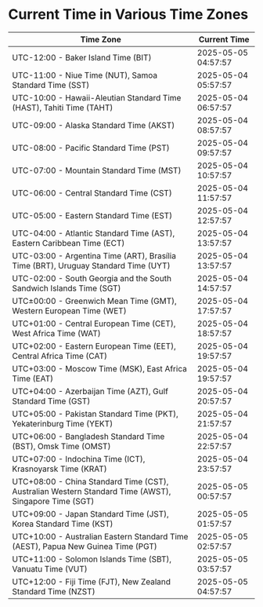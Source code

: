 # Current Time in Various Time Zones

| Time Zone | Current Time |
|-----------|--------------|
| UTC-12:00 - Baker Island Time (BIT) | 2025-05-05 04:57:57 |
| UTC-11:00 - Niue Time (NUT), Samoa Standard Time (SST) | 2025-05-04 05:57:57 |
| UTC-10:00 - Hawaii-Aleutian Standard Time (HAST), Tahiti Time (TAHT) | 2025-05-04 06:57:57 |
| UTC-09:00 - Alaska Standard Time (AKST) | 2025-05-04 08:57:57 |
| UTC-08:00 - Pacific Standard Time (PST) | 2025-05-04 09:57:57 |
| UTC-07:00 - Mountain Standard Time (MST) | 2025-05-04 10:57:57 |
| UTC-06:00 - Central Standard Time (CST) | 2025-05-04 11:57:57 |
| UTC-05:00 - Eastern Standard Time (EST) | 2025-05-04 12:57:57 |
| UTC-04:00 - Atlantic Standard Time (AST), Eastern Caribbean Time (ECT) | 2025-05-04 13:57:57 |
| UTC-03:00 - Argentina Time (ART), Brasília Time (BRT), Uruguay Standard Time (UYT) | 2025-05-04 13:57:57 |
| UTC-02:00 - South Georgia and the South Sandwich Islands Time (SGT) | 2025-05-04 14:57:57 |
| UTC±00:00 - Greenwich Mean Time (GMT), Western European Time (WET) | 2025-05-04 17:57:57 |
| UTC+01:00 - Central European Time (CET), West Africa Time (WAT) | 2025-05-04 18:57:57 |
| UTC+02:00 - Eastern European Time (EET), Central Africa Time (CAT) | 2025-05-04 19:57:57 |
| UTC+03:00 - Moscow Time (MSK), East Africa Time (EAT) | 2025-05-04 19:57:57 |
| UTC+04:00 - Azerbaijan Time (AZT), Gulf Standard Time (GST) | 2025-05-04 20:57:57 |
| UTC+05:00 - Pakistan Standard Time (PKT), Yekaterinburg Time (YEKT) | 2025-05-04 21:57:57 |
| UTC+06:00 - Bangladesh Standard Time (BST), Omsk Time (OMST) | 2025-05-04 22:57:57 |
| UTC+07:00 - Indochina Time (ICT), Krasnoyarsk Time (KRAT) | 2025-05-04 23:57:57 |
| UTC+08:00 - China Standard Time (CST), Australian Western Standard Time (AWST), Singapore Time (SGT) | 2025-05-05 00:57:57 |
| UTC+09:00 - Japan Standard Time (JST), Korea Standard Time (KST) | 2025-05-05 01:57:57 |
| UTC+10:00 - Australian Eastern Standard Time (AEST), Papua New Guinea Time (PGT) | 2025-05-05 02:57:57 |
| UTC+11:00 - Solomon Islands Time (SBT), Vanuatu Time (VUT) | 2025-05-05 03:57:57 |
| UTC+12:00 - Fiji Time (FJT), New Zealand Standard Time (NZST) | 2025-05-05 04:57:57 |

